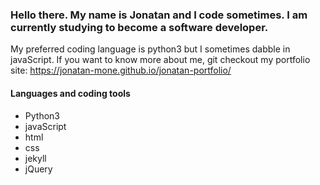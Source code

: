 ### Hello there. My name is Jonatan and I code sometimes. I am currently studying to become a software developer.


My preferred coding language is python3 but I sometimes dabble in javaScript.
If you want to know more about me, git checkout my portfolio site: https://jonatan-mone.github.io/jonatan-portfolio/

#### Languages and coding tools
* Python3
* javaScript
* html
* css
* jekyll
* jQuery
